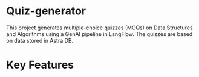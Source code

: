 # Quiz-generator
This project generates multiple-choice quizzes (MCQs) on Data Structures and Algorithms using a GenAI pipeline in LangFlow. The quizzes are based on data stored in Astra DB.
# Key Features
